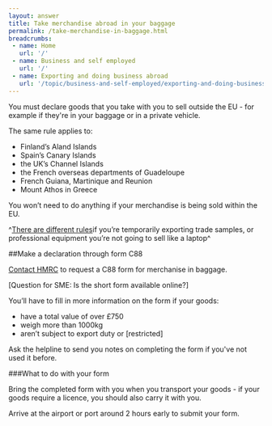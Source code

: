 ```yaml
---
layout: answer
title: Take merchandise abroad in your baggage
permalink: /take-merchandise-in-baggage.html
breadcrumbs:
 - name: Home
   url: '/'
 - name: Business and self employed
   url: '/'
 - name: Exporting and doing business abroad
   url: '/topic/business-and-self-employed/exporting-and-doing-business-abroad.html'
---
```

You must declare goods that you take with you to sell outside the EU - for example if they're in your baggage or in a private vehicle.

The same rule applies to:

* Finland’s Aland Islands
* Spain’s Canary Islands
* the UK’s Channel Islands
* the French overseas departments of Guadeloupe
* French Guiana, Martinique and Reunion
* Mount Athos in Greece

You won’t need to do anything if your merchandise is being sold within the EU.

^[There are different rules](https://govuk-import-export.herokuapp.com/guide/take-goods-out-uk-temporarily-for-business/overview.html)if you’re temporarily exporting trade samples, or professional equipment you’re not going to sell like a laptop^

##Make a declaration through form C88

[Contact HMRC](https://www.gov.uk/government/organisations/hm-revenue-customs/contact/excise-enquiries) to request a C88 form for merchanise in baggage.

[Question for SME: Is the short form available online?]

You’ll have to fill in more information on the form if your goods:

* have a total value of over £750
* weigh more than 1000kg 
* aren’t subject to export duty or [restricted] 

Ask the helpline to send you notes on completing the form if you've not used it before.

###What to do with your form

Bring the completed form with you when you transport your goods - if your goods require a licence, you should also carry it with you.

Arrive at the airport or port around 2 hours early to submit your form.






